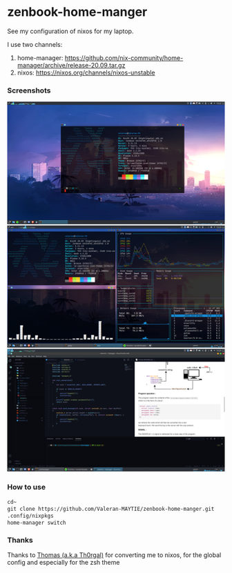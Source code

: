 # zenbook-home-manger

See my configuration of nixos for my laptop.

I use two channels:

1. home-manager: https://github.com/nix-community/home-manager/archive/release-20.09.tar.gz
1. nixos: https://nixos.org/channels/nixos-unstable


### Screenshots

![full screen](screen/full_screen.png)
![unix_porn](screen/unix_porn.png)
![code](screen/code.png)

### How to use

```shell
cd~
git clone https://github.com/Valeran-MAYTIE/zenbook-home-manger.git .config/nixpkgs
home-manager switch
```

### Thanks

Thanks to [Thomas (a.k.a Th0rgal)](https://github.com/Th0rgal) for converting me to nixos, for the global config and especially for the zsh theme